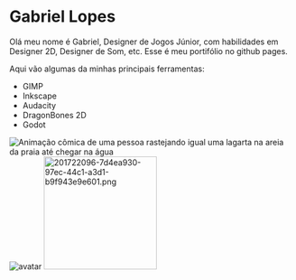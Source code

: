 # Gabriel Lopes

Olá meu nome é Gabriel, Designer de Jogos Júnior, com habilidades em Designer 2D, Designer de Som, etc. Esse é meu portifólio no github pages.

Aqui vão algumas da minhas principais ferramentas:

- GIMP
- Inkscape
- Audacity
- DragonBones 2D
- Godot

![Animação cômica de uma pessoa rastejando igual uma lagarta na areia da praia até chegar na água](https://media.giphy.com/media/cLYAk89lmwapf6mf42/giphy.gif)
![avatar](https://user-images.githubusercontent.com/105562139/201722096-7d4ea930-97ec-44c1-a3d1-b9f943e9e601.png)
<img src="201722096-7d4ea930-97ec-44c1-a3d1-b9f943e9e601.png" alt="201722096-7d4ea930-97ec-44c1-a3d1-b9f943e9e601.png" width="200"/>
